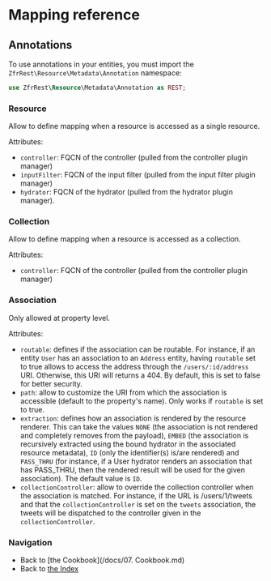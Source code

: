 # Mapping reference

## Annotations

To use annotations in your entities, you must import the `ZfrRest\Resource\Metadata\Annotation` namespace:

```php
use ZfrRest\Resource\Metadata\Annotation as REST;
```

### Resource

Allow to define mapping when a resource is accessed as a single resource.

Attributes:

* `controller`: FQCN of the controller (pulled from the controller plugin manager)
* `inputFilter`: FQCN of the input filter (pulled from the input filter plugin manager)
* `hydrator`: FQCN of the hydrator (pulled from the hydrator plugin manager).

### Collection

Allow to define mapping when a resource is accessed as a collection.

Attributes:

* `controller`: FQCN of the controller (pulled from the controller plugin manager)

### Association

Only allowed at property level.

Attributes:

* `routable`: defines if the association can be routable. For instance, if an entity `User` has an association to
an `Address` entity, having `routable` set to true allows to access the address through the `/users/:id/address` URI.
Otherwise, this URI will returns a 404. By default, this is set to false for better security.
* `path`: allow to customize the URI from which the association is accessible (default to the property's name). Only
works if `routable` is set to true.
* `extraction`: defines how an association is rendered by the resource renderer. This can take the values `NONE` (the
association is not rendered and completely removes from the payload), `EMBED` (the association is recursively extracted
using the bound hydrator in the associated resource metadata), `ID` (only the identifier(s) is/are rendered) and
`PASS_THRU` (for instance, if a User hydrator renders an association that has PASS_THRU, then the rendered
result will be used for the given association). The default value is `ID`.
* `collectionController`: allow to override the collection controller when the association is matched. For instance,
if the URL is /users/1/tweets and that the `collectionController` is set on the `tweets` association, the tweets
will be dispatched to the controller given in the `collectionController`.

### Navigation

* Back to [the Cookbook](/docs/07. Cookbook.md)
* Back to [the Index](/docs/README.md)
